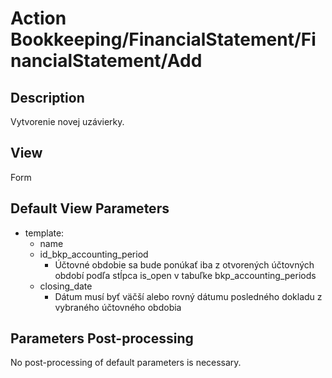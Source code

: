 # Action Bookkeeping/FinancialStatement/FinancialStatement/Add

## Description

Vytvorenie novej uzávierky.

## View

Form

## Default View Parameters

* template:
  * name
  * id_bkp_accounting_period
    * Účtovné obdobie sa bude ponúkať iba z otvorených účtovných období podľa stĺpca is_open v tabuľke bkp_accounting_periods
  * closing_date
    * Dátum musí byť väčší alebo rovný dátumu posledného dokladu z vybraného účtovného obdobia

## Parameters Post-processing

No post-processing of default parameters is necessary.